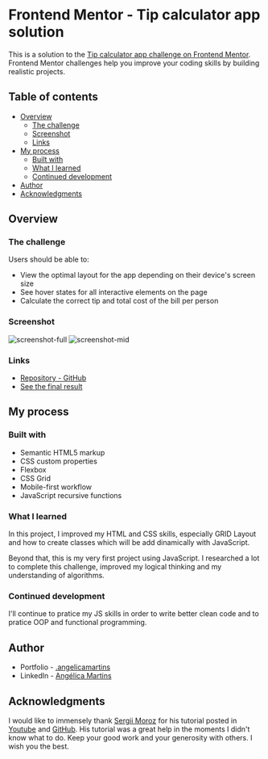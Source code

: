 # Frontend Mentor - Tip calculator app solution

This is a solution to the [Tip calculator app challenge on Frontend Mentor](https://www.frontendmentor.io/challenges/tip-calculator-app-ugJNGbJUX). Frontend Mentor challenges help you improve your coding skills by building realistic projects.

## Table of contents

- [Overview](#overview)
  - [The challenge](#the-challenge)
  - [Screenshot](#screenshot)
  - [Links](#links)
- [My process](#my-process)
  - [Built with](#built-with)
  - [What I learned](#what-i-learned)
  - [Continued development](#continued-development)
- [Author](#author)
- [Acknowledgments](#acknowledgments)

## Overview

### The challenge

Users should be able to:

- View the optimal layout for the app depending on their device's screen size
- See hover states for all interactive elements on the page
- Calculate the correct tip and total cost of the bill per person

### Screenshot

![screenshot-full](https://user-images.githubusercontent.com/82389853/141138228-034134df-a04f-44e1-bcbb-57c9a8d024bc.png)
![screenshot-mid](https://user-images.githubusercontent.com/82389853/141138230-3758a3a4-7020-4c94-ab47-0d5a31cf7a1e.png)
### Links

- [Repository - GitHub](https://github.com/angelicamarttins/tip-calculator)
- [See the final result](https://angelicamarttins.github.io/tip-calculator/)

## My process

### Built with

- Semantic HTML5 markup
- CSS custom properties
- Flexbox
- CSS Grid
- Mobile-first workflow
- JavaScript recursive functions

### What I learned

In this project, I improved my HTML and CSS skills, especially GRID Layout and how to create classes which will be add dinamically with JavaScript. 

Beyond that, this is my very first project using JavaScript. I researched a lot to complete this challenge, improved my logical thinking and my understanding of algorithms. 

### Continued development

I'll continue to pratice my JS skills in order to write better clean code and to pratice OOP and functional programming.   

## Author

- Portfolio - [.angelicamartins](https://angelicamarttins.github.io/portfolio/)
- LinkedIn - [Angélica Martins](https://www.linkedin.com/in/marttinsangelica/)

## Acknowledgments

I would like to immensely thank [Sergii Moroz](https://github.com/sergii-moroz) for his tutorial posted in [Youtube](https://www.youtube.com/watch?v=Bz_3odLrekg) and [GitHub](https://github.com/sergii-moroz/tip-calculator-app). His tutorial was a great help in the moments I didn't know what to do. Keep your good work and your generosity with others. I wish you the best. 
